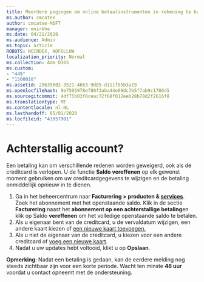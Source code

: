 ```yaml
---
title: Meerdere pogingen om online betaalinstrumenten in rekening te brengen
ms.author: cmcatee
author: cmcatee-MSFT
manager: mnirkhe
ms.date: 04/21/2020
ms.audience: Admin
ms.topic: article
ROBOTS: NOINDEX, NOFOLLOW
localization_priority: Normal
ms.collection: Adm_O365
ms.custom:
- "445"
- "1500018"
ms.assetid: 29635602-3521-4663-9d85-d111f85b3a19
ms.openlocfilehash: 9e7505978ef80f3aba44e69dc7b5f7ab9c1780d5
ms.sourcegitcommit: 4df75b03f8ceac72f68f012eeb28b78d2f2616f8
ms.translationtype: MT
ms.contentlocale: nl-NL
ms.lasthandoff: 05/01/2020
ms.locfileid: "43957901"
---
```

# <a name="past-due-account"></a>Achterstallig account?

Een betaling kan om verschillende redenen worden geweigerd, ook als de creditcard is verlopen. U de functie **Saldo vereffenen** op elk gewenst moment gebruiken om uw creditcardgegevens te wijzigen en de betaling onmiddellijk opnieuw in te dienen.

1. Ga in het beheercentrum naar **Facturering > producten & [services](https://go.microsoft.com/fwlink/p/?linkid=842054)**.
Zoek het abonnement met het openstaande saldo. Klik in de sectie **Facturering** naast het **abonnement op een achterstallige betaling**en klik op Saldo **vereffenen** om het volledige openstaande saldo te betalen.
2. Als u eigenaar bent van de creditcard, u de vervaldatum wijzigen, een andere kaart kiezen of [een nieuwe kaart toevoegen.](https://docs.microsoft.com/microsoft-365/commerce/billing-and-payments/add-update-or-remove-credit-card-or-bank-account?view=o365-worldwide)
3. Als u niet de eigenaar van de creditcard, u kiezen voor een andere creditcard of [voeg een nieuwe kaart](https://docs.microsoft.com/microsoft-365/commerce/billing-and-payments/add-update-or-remove-credit-card-or-bank-account?view=o365-worldwide).
4. Nadat u uw updates hebt voltooid, klikt u op **Opslaan**.

**Opmerking**: Nadat een betaling is gedaan, kan de eerdere melding nog steeds zichtbaar zijn voor een korte periode. Wacht ten minste **48 uur** voordat u contact opneemt met de ondersteuning.
